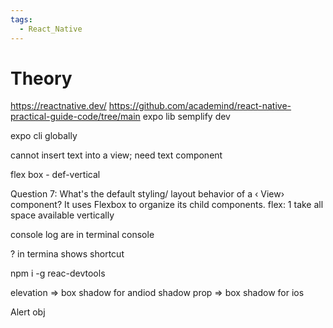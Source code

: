 ```yaml
---
tags:
  - React_Native
---
```


# Theory

https://reactnative.dev/
https://github.com/academind/react-native-practical-guide-code/tree/main
expo lib semplify dev

expo cli globally

cannot insert text into a view; need text component

flex box - def-vertical

Question 7: What's the default styling/ layout behavior of a ‹ View› component?
It uses Flexbox to organize its child components.
flex: 1 take all space available vertically

console log are in terminal console

? in termina shows shortcut

npm i -g reac-devtools

elevation => box shadow for andiod
shadow prop  => box shadow for ios

Alert obj 


